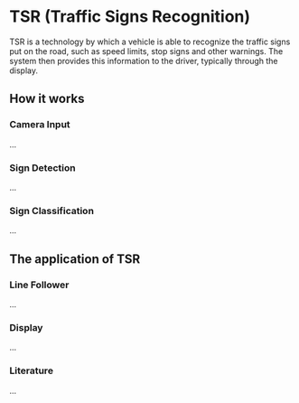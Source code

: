 # TSR (Traffic Signs Recognition)
TSR is a technology by which a vehicle is able to recognize the traffic signs put on the road, such as speed limits, stop signs and other warnings. The system then provides this information to the driver, typically through the display.

## How it works

### Camera Input
...

### Sign Detection 
...

### Sign Classification
...

## The application of TSR

### Line Follower
...

### Display
...

### Literature
...
